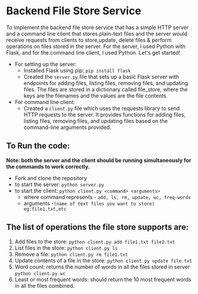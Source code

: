 # Backend File Store Service 

To implement the backend file store service that has a simple HTTP server and a command line client that stores plain-text files and the server would receive requests from clients to store,update, delete files & perform operations on files stored in the server. For the server, I used Python with Flask, and for the command line client, I used Python. Let's get started!

- For setting up the server:
  - Installed Flask using pip: `pip install flask`
  - Created the `server.py` file that sets up a basic Flask server with endpoints for adding files, listing files, removing files, and updating files. The files are stored in a dictionary called file_store, where the keys are the filenames and the values are the file contents.
- For command line client: 
  - Created a `client.py` file which uses the requests library to send HTTP requests to the server. It provides functions for adding files, listing files, removing files, and updating files based on the command-line arguments provided.
 
 ## To Run the code:

**Note: both the server and the client should be running simultaneously for the commands to work correctly.**

- Fork and clone the repository
- to start the server: `python server.py`
- to start the client: `python client.py <command> <arguments>`
  - where command represents - `add, ls, rm, update, wc, freq-words`
  - arguments -`(name of text files you want to store) eg:file1.txt,etc`

## The list of operations the file store supports are: 

1. Add files to the store: `python client.py add file1.txt file2.txt`
2. List files in the store: `python client.py ls`
3. Remove a file: `python client.py rm file1.txt`
4. Update contents of a file in the store: `python client.py update file.txt`
5. Word count: returns the number of words in all the files stored in server 
`python client.py wc`
6. Least or most frequent words: should return the 10 most frequent words in all the files combined.
